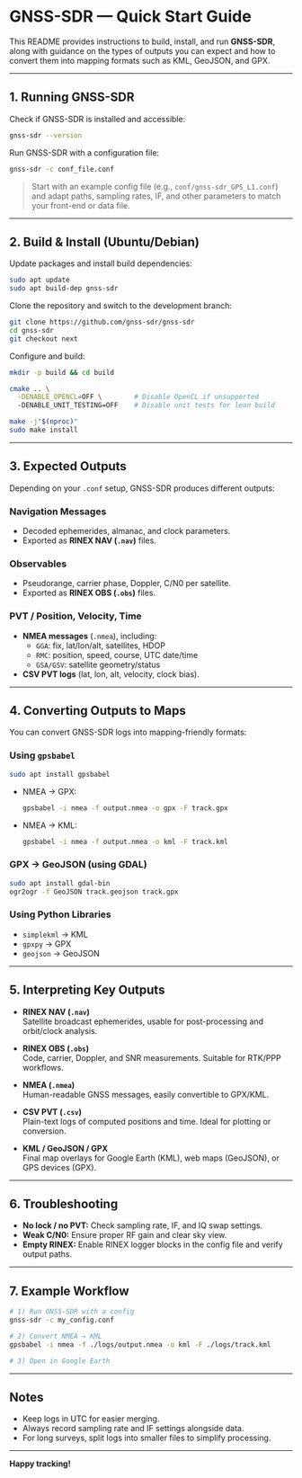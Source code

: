 # GNSS-SDR — Quick Start Guide

This README provides instructions to build, install, and run **GNSS-SDR**, along with guidance on the types of outputs you can expect and how to convert them into mapping formats such as KML, GeoJSON, and GPX.

---

## 1. Running GNSS-SDR

Check if GNSS-SDR is installed and accessible:

```bash
gnss-sdr --version
```

Run GNSS-SDR with a configuration file:

```bash
gnss-sdr -c conf_file.conf
```

> Start with an example config file (e.g., `conf/gnss-sdr_GPS_L1.conf`) and adapt paths, sampling rates, IF, and other parameters to match your front-end or data file.

---

## 2. Build & Install (Ubuntu/Debian)

Update packages and install build dependencies:

```bash
sudo apt update
sudo apt build-dep gnss-sdr
```

Clone the repository and switch to the development branch:

```bash
git clone https://github.com/gnss-sdr/gnss-sdr
cd gnss-sdr
git checkout next
```

Configure and build:

```bash
mkdir -p build && cd build

cmake .. \
  -DENABLE_OPENCL=OFF \        # Disable OpenCL if unsupported
  -DENABLE_UNIT_TESTING=OFF    # Disable unit tests for lean build

make -j"$(nproc)"
sudo make install
```

---

## 3. Expected Outputs

Depending on your `.conf` setup, GNSS-SDR produces different outputs:

### Navigation Messages
- Decoded ephemerides, almanac, and clock parameters.
- Exported as **RINEX NAV (`.nav`)** files.

### Observables
- Pseudorange, carrier phase, Doppler, C/N0 per satellite.
- Exported as **RINEX OBS (`.obs`)** files.

### PVT / Position, Velocity, Time
- **NMEA messages** (`.nmea`), including:
  - `GGA`: fix, lat/lon/alt, satellites, HDOP
  - `RMC`: position, speed, course, UTC date/time
  - `GSA/GSV`: satellite geometry/status
- **CSV PVT logs** (lat, lon, alt, velocity, clock bias).

---

## 4. Converting Outputs to Maps

You can convert GNSS-SDR logs into mapping-friendly formats:

### Using `gpsbabel`
```bash
sudo apt install gpsbabel
```

- NMEA → GPX:
  ```bash
  gpsbabel -i nmea -f output.nmea -o gpx -F track.gpx
  ```
- NMEA → KML:
  ```bash
  gpsbabel -i nmea -f output.nmea -o kml -F track.kml
  ```

### GPX → GeoJSON (using GDAL)
```bash
sudo apt install gdal-bin
ogr2ogr -f GeoJSON track.geojson track.gpx
```

### Using Python Libraries
- `simplekml` → KML
- `gpxpy` → GPX
- `geojson` → GeoJSON

---

## 5. Interpreting Key Outputs

- **RINEX NAV (`.nav`)**  
  Satellite broadcast ephemerides, usable for post-processing and orbit/clock analysis.

- **RINEX OBS (`.obs`)**  
  Code, carrier, Doppler, and SNR measurements. Suitable for RTK/PPP workflows.

- **NMEA (`.nmea`)**  
  Human-readable GNSS messages, easily convertible to GPX/KML.

- **CSV PVT (`.csv`)**  
  Plain-text logs of computed positions and time. Ideal for plotting or conversion.

- **KML / GeoJSON / GPX**  
  Final map overlays for Google Earth (KML), web maps (GeoJSON), or GPS devices (GPX).

---

## 6. Troubleshooting

- **No lock / no PVT:** Check sampling rate, IF, and IQ swap settings.  
- **Weak C/N0:** Ensure proper RF gain and clear sky view.  
- **Empty RINEX:** Enable RINEX logger blocks in the config file and verify output paths.  

---

## 7. Example Workflow

```bash
# 1) Run GNSS-SDR with a config
gnss-sdr -c my_config.conf

# 2) Convert NMEA → KML
gpsbabel -i nmea -f ./logs/output.nmea -o kml -F ./logs/track.kml

# 3) Open in Google Earth
```

---

## Notes

- Keep logs in UTC for easier merging.  
- Always record sampling rate and IF settings alongside data.  
- For long surveys, split logs into smaller files to simplify processing.  

---

**Happy tracking!**
